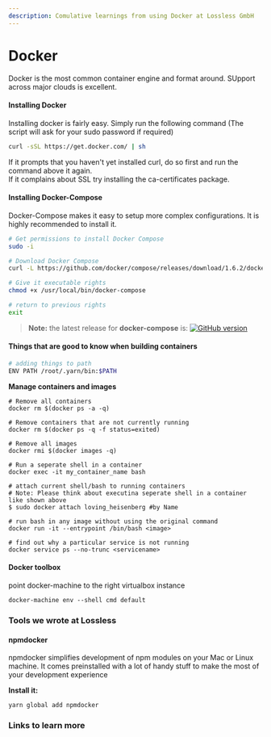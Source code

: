 ```yaml
---
description: Comulative learnings from using Docker at Lossless GmbH
---
```


# Docker

Docker is the most common container engine and format around. SUpport across major clouds is excellent.

#### Installing Docker

Installing docker is fairly easy. Simply run the following command \(The script will ask for your sudo password if required\)

```bash
curl -sSL https://get.docker.com/ | sh
```

If it prompts that you haven't yet installed curl, do so first and run the command above it again.  
If it complains about SSL try installing the ca-certificates package.

#### Installing Docker-Compose

Docker-Compose makes it easy to setup more complex configurations. It is highly recommended to install it.

```bash
# Get permissions to install Docker Compose
sudo -i

# Download Docker Compose
curl -L https://github.com/docker/compose/releases/download/1.6.2/docker-compose-`uname -s`-`uname -m` > /usr/local/bin/docker-compose

# Give it executable rights
chmod +x /usr/local/bin/docker-compose

# return to previous rights
exit
```

> **Note:** the latest release for **docker-compose** is: [![GitHub version](https://camo.githubusercontent.com/b2ad4e97f455cf2d56b13edc6d5208581ead1a59/68747470733a2f2f62616467652e667572792e696f2f67682f646f636b6572253246636f6d706f73652e737667)](https://badge.fury.io/gh/docker%2Fcompose)

#### Things that are good to know when building containers

```bash
# adding things to path
ENV PATH /root/.yarn/bin:$PATH
```

**Manage containers and images**

```text
# Remove all containers
docker rm $(docker ps -a -q)

# Remove containers that are not currently running
docker rm $(docker ps -q -f status=exited)

# Remove all images
docker rmi $(docker images -q)

# Run a seperate shell in a container
docker exec -it my_container_name bash

# attach current shell/bash to running containers
# Note: Please think about executina seperate shell in a container like shown above
$ sudo docker attach loving_heisenberg #by Name

# run bash in any image without using the original command
docker run -it --entrypoint /bin/bash <image>

# find out why a particular service is not running
docker service ps --no-trunc <servicename>
```

#### Docker toolbox

point docker-machine to the right virtualbox instance

```text
docker-machine env --shell cmd default
```

### Tools we wrote at Lossless

#### npmdocker

npmdocker simplifies development of npm modules on your Mac or Linux machine. It comes preinstalled with a lot of handy stuff to make the most of your development experience

**Install it:**

```text
yarn global add npmdocker
```

### Links to learn more

